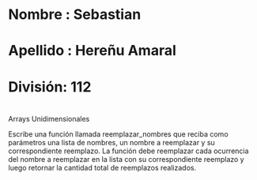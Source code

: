 # Nombre : Sebastian

# Apellido : Hereñu Amaral

# División: 112

#

Arrays Unidimensionales

Escribe una función llamada reemplazar_nombres que reciba como parámetros una lista de nombres, un nombre a reemplazar y su correspondiente reemplazo. La función debe reemplazar cada ocurrencia del nombre a reemplazar en la lista con su correspondiente reemplazo y luego retornar la cantidad total de reemplazos realizados.
